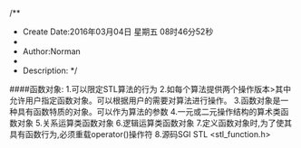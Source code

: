 /**
* Create Date:2016年03月04日 星期五 08时46分52秒
* 
* Author:Norman
* 
* Description: 
*/

####函数对象:
    1.可以限定STL算法的行为
    2.如每个算法提供两个操作版本>其中允许用户指定函数对象。可以根据用户的需要对算法进行操作。
    3.函数对象是一种具有函数特质的对象。可以作为算法的参数
    4.一元或二元操作结构的算术类函数对象
    5.关系运算类函数对象
    6.逻辑运算类函数对象
    7.定义函数对象时,为了使其具有函数行为,必须重载operator()操作符
    8.源码SGI STL <stl_function.h>
